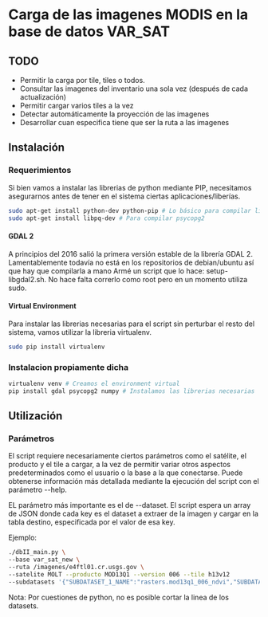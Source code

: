 # Carga de las imagenes MODIS en la base de datos VAR_SAT

## TODO

* Permitir la carga por tile, tiles o todos.
* Consultar las imagenes del inventario una sola vez (después de cada actualización)
* Permitir cargar varios tiles a la vez
* Detectar automáticamente la proyección de las imagenes
* Desarrollar cuan especifica tiene que ser la ruta a las imagenes

## Instalación

### Requerimientos

Si bien vamos a instalar las librerias de python mediante PIP, necesitamos asegurarnos antes de tener en el sistema ciertas aplicaciones/liberías.

```bash
sudo apt-get install python-dev python-pip # Lo básico para compilar librerias de python 
sudo apt-get install libpq-dev # Para compilar psycopg2
```

#### GDAL 2

A principios del 2016 salió la primera versión estable de la librería GDAL 2. Lamentablemente todavía no está en los repositorios de debian/ubuntu así que hay que compilarla a mano
Armé un script que lo hace: setup-libgdal2.sh. No hace falta correrlo como root pero en un momento utiliza sudo.

#### Virtual Environment

Para instalar las librerias necesarias para el script sin perturbar el resto del sistema, vamos utilizar la libreria virtualenv.

```bash
sudo pip install virtualenv
```

### Instalacion propiamente dicha

```bash
virtualenv venv # Creamos el environment virtual 
pip install gdal psycopg2 numpy # Instalamos las librerias necesarias 
```

## Utilización 

### Parámetros

El script requiere necesariamente ciertos parámetros como el satélite, el producto y el tile a cargar, a la vez de permitir variar otros aspectos predeterminados como el usuario o la base a la que conectarse. Puede obtenerse información más detallada mediante la ejecución del script con el parámetro --help.

EL parámetro más importante es el de --dataset. El script espera un array de JSON donde cada key es el dataset a extraer de la imagen y cargar en la tabla destino, especificada por el valor de esa key.

Ejemplo:

```bash
./dbII_main.py \
--base var_sat_new \
--ruta /imagenes/e4ftl01.cr.usgs.gov \
--satelite MOLT --producto MOD13Q1 --version 006 --tile h13v12
--subdatasets '{"SUBDATASET_1_NAME":"rasters.mod13q1_006_ndvi","SUBDATASET_2_NAME":"rasters.mod13q1_006_evi", "SUBDATASET_3_NAME":"rasters.mod13q1_006_qa"}'
```
Nota: Por cuestiones de python, no es posible cortar la linea de los datasets.
